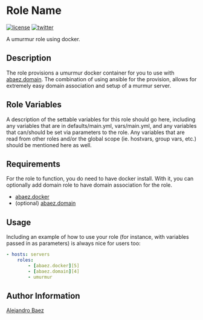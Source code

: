 Role Name
=========
[![license][2i]][2p]
[![twitter][3i]][3p]

A umurmur role using docker.

Description
-----------

The role provisions a umurmur docker container for you to use with [abaez.domain][4]. The combination of using ansible for the provision, allows for extremely easy domain association and setup of a murmur server.

Role Variables
--------------

A description of the settable variables for this role should go here, including any variables that are in defaults/main.yml, vars/main.yml, and any variables that can/should be set via parameters to the role. Any variables that are read from other roles and/or the global scope (ie. hostvars, group vars, etc.) should be mentioned here as well.

Requirements
------------

For the role to function, you do need to have docker install. With it, you can optionally add domain role to have domain association for the role.

* [abaez.docker][5]
* (optional) [abaez.domain][4]

Usage
-----

Including an example of how to use your role (for instance, with variables passed in as parameters) is always nice for users too:

``` yaml
- hosts: servers
    roles:
        - [abaez.docker][5]
        - [abaez.domain][4]
        - umurmur
```

Author Information
------------------

[Alejandro Baez][1]

[1]: https://keybase.io/baez
[2i]: https://img.shields.io/badge/license-BSD_2-green.svg
[2p]: ./LICENSE
[3i]: https://img.shields.io/badge/twitter-a_baez-blue.svg
[3p]: https://twitter.com/a_baez
[4]: https://galaxy.ansible.com/abaez/domain
[5]: https://galaxy.ansible.com/abaez/docker
